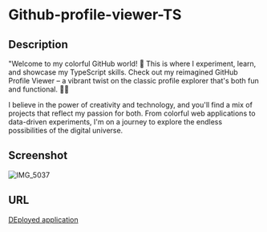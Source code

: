 # Github-profile-viewer-TS
## Description 
"Welcome to my colorful GitHub world! 👋 This is where I experiment, learn, and showcase my TypeScript skills. Check out my reimagined GitHub Profile Viewer – a vibrant twist on the classic profile explorer that's both fun and functional. 🌈🚀

I believe in the power of creativity and technology, and you'll find a mix of projects that reflect my passion for both. From colorful web applications to data-driven experiments, I'm on a journey to explore the endless possibilities of the digital universe.

## Screenshot
![IMG_5037](https://github.com/JuanMartinez503/Github-profile-viewer-TS/assets/116415860/32955df9-f520-420d-b224-5db2d8e290c4)

## URL
[DEployed application](https://ts-github-viewer.netlify.app/)
